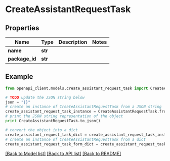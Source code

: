# CreateAssistantRequestTask


## Properties
Name | Type | Description | Notes
------------ | ------------- | ------------- | -------------
**name** | **str** |  | 
**package_id** | **str** |  | 

## Example

```python
from openapi_client.models.create_assistant_request_task import CreateAssistantRequestTask

# TODO update the JSON string below
json = "{}"
# create an instance of CreateAssistantRequestTask from a JSON string
create_assistant_request_task_instance = CreateAssistantRequestTask.from_json(json)
# print the JSON string representation of the object
print CreateAssistantRequestTask.to_json()

# convert the object into a dict
create_assistant_request_task_dict = create_assistant_request_task_instance.to_dict()
# create an instance of CreateAssistantRequestTask from a dict
create_assistant_request_task_form_dict = create_assistant_request_task.from_dict(create_assistant_request_task_dict)
```
[[Back to Model list]](../README.md#documentation-for-models) [[Back to API list]](../README.md#documentation-for-api-endpoints) [[Back to README]](../README.md)


